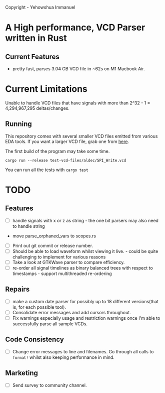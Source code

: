 Copyright - Yehowshua Immanuel

# A High performance, VCD Parser written in Rust

## Current Features
 - pretty fast, parses 3.04 GB VCD file in ~62s on M1 Macbook Air.


# Current Limitations
Unable to handle VCD files that have signals with more than 
2^32 - 1 = 4,294,967,295 deltas/changes.

## Running

This repository comes with several smaller VCD files emitted from
various EDA tools. If you want a larger VCD file, grab one from
[here](https://drive.google.com/file/d/1pfm2qo2l8fGTHHJ8TLrg1vSGaV_TUbp2/view?usp=sharing).

The first build of the program may take some time.

``cargo run --release test-vcd-files/aldec/SPI_Write.vcd``

You can run all the tests with ``cargo test``

# TODO

## Features
 - [ ] handle signals with x or z as string
       - the one bit parsers may also need to handle string
 - move parse_orphaned_vars to scopes.rs
 - [ ] Print out git commit or release number.
 - [ ] Should be able to load waveform whilst viewing it live.
       - could be quite challenging to implement for various reasons
 - [ ] Take a look at GTKWave parser to compare efficiency.
 - [ ] re-order all signal timelines as binary balanced trees with respect to timestamps
       - support multithreaded re-ordering

## Repairs
 - [ ] make a custom date parser for possibly up to 18 different versions(that is, for each possible tool).
 - [ ] Consolidate error messages and add cursors throughout.
 - [ ] Fix warnings especially usage and restriction warnings once I'm
       able to successfully parse all sample VCDs.

## Code Consistency
 - [ ] Change error messages to line and filenames. Go through all calls to ``format!`` whilst also keeping performance in mind.

## Marketing
 - [ ] Send survey to community channel.